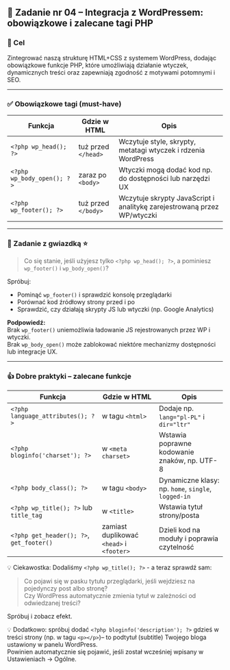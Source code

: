 ## 🔌 Zadanie nr 04 – Integracja z WordPressem: obowiązkowe i zalecane tagi PHP

### 🎯 Cel

Zintegrować naszą strukturę HTML+CSS z systemem WordPress, dodając obowiązkowe funkcje PHP, które umożliwiają działanie wtyczek, dynamicznych treści oraz zapewniają zgodność z motywami potomnymi i SEO.

---

### ✅ Obowiązkowe tagi (must-have)

| Funkcja             | Gdzie w HTML                | Opis |
|---------------------|-----------------------------|------|
| `<?php wp_head(); ?>`         | tuż przed `</head>`          | Wczytuje style, skrypty, metatagi wtyczek i rdzenia WordPress |
| `<?php wp_body_open(); ?>`    | zaraz po `<body>`            | Wtyczki mogą dodać kod np. do dostępności lub narzędzi UX |
| `<?php wp_footer(); ?>`       | tuż przed `</body>`          | Wczytuje skrypty JavaScript i analitykę zarejestrowaną przez WP/wtyczki |

---

### 🧩 Zadanie z gwiazdką ⭐

> Co się stanie, jeśli użyjesz tylko `<?php wp_head(); ?>`, a pominiesz `wp_footer()` i `wp_body_open()`?

Spróbuj:
- Pominąć `wp_footer()` i sprawdzić konsolę przeglądarki
- Porównać kod źródłowy strony przed i po
- Sprawdzić, czy działają skrypty JS lub wtyczki (np. Google Analytics)

**Podpowiedź:**  
Brak `wp_footer()` uniemożliwia ładowanie JS rejestrowanych przez WP i wtyczki.  
Brak `wp_body_open()` może zablokować niektóre mechanizmy dostępności lub integracje UX.

---

### 👍 Dobre praktyki – zalecane funkcje

| Funkcja                           | Gdzie w HTML                | Opis |
|----------------------------------|-----------------------------|------|
| `<?php language_attributes(); ?>`| w tagu `<html>`             | Dodaje np. `lang="pl-PL"` i `dir="ltr"` |
| `<?php bloginfo('charset'); ?>`  | w `<meta charset>`          | Wstawia poprawne kodowanie znaków, np. UTF-8 |
| `<?php body_class(); ?>`         | w tagu `<body>`             | Dynamiczne klasy: np. `home`, `single`, `logged-in` |
| `<?php wp_title(); ?>` lub `title_tag` | w `<title>`             | Wstawia tytuł strony/posta |
| `<?php get_header(); ?>`, `get_footer()` | zamiast duplikować `<head>` i `<footer>` | Dzieli kod na moduły i poprawia czytelność |

💡 Ciekawostka: Dodaliśmy `<?php wp_title(); ?>` - a teraz sprawdź sam:

> Co pojawi się w pasku tytułu przeglądarki, jeśli wejdziesz na pojedynczy post albo stronę?  
> Czy WordPress automatycznie zmienia tytuł w zależności od odwiedzanej treści?

Spróbuj i zobacz efekt.

💡 Dodatkowo: spróbuj dodać `<?php bloginfo('description'); ?>` gdzieś w treści strony (np. w tagu `<p></p>`)– to podtytuł (subtitle) Twojego bloga ustawiony w panelu WordPress.  
Powinien automatycznie się pojawić, jeśli został wcześniej wpisany w Ustawieniach → Ogólne.

